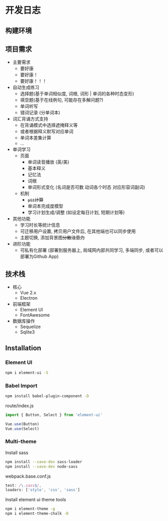 # 开发日志

## 构建环境

## 项目需求

- 主要需求
  - 要好康
  - 要好康！
  - 要好康！！！
- 自动生成练习
  - 选择题(基于单词相似度, 词根, 词形 | 单词的各种时态变形)
  - 填空题(基于在线例句, 可能存在多解问题?)
  - 单词听写
  - 错词记录 (分单词本)
- 词汇背诵方式支持
  - 在背诵模式中选择遮掩释义等
  - 或者根据释义默写对应单词
  - 单词本差集计算
  - ...
- 单词学习
  - 页面
    - 单词读音播放 (英/美)
    - 基本释义
    - 记忆法
    - 词根
    - 单词形式变化 (名词是否可数 动词各个时态 对应形容词副词)
  - 机制
    - ~~`ptt`计算~~
    - 单词本完成度模型
    - 学习计划生成/调整 (如设定每日计划, 短期计划等)
- 其他功能
  - 学习时长等统计信息
  - 可迁移用户设置, 拷贝用户文件后, 在其他端也可以同步使用
  - 主题切换, 添加背景图~~分散注意力~~
- 进阶功能
  - 可私有化部署 (部署到服务器上, 局域网内部共同学习, 多端同步, 或者可以部署为Github App)

## 技术栈

- 核心
  - Vue 2.x
  - Electron
- 前端框架
  - Element UI
  - FontAwesome
- 数据库操作
  - Sequelize
  - Sqlite3

## Installation

### Element UI

```bash
npm i element-ui -S
```

### Babel Import

```bash
npm install babel-plugin-component -D
```

route/index.js

```javascript
import { Button, Select } from 'element-ui'

Vue.use(Button)
Vue.use(Select)
```

### Multi-theme

Install sass

```bash
npm install --save-dev sass-loader
npm install --save-dev node-sass
```

webpack.base.conf.js


```js
test: /\.sass$/,
loaders: ['style', 'css', 'sass']
```

Install element ui theme tools

```bash
npm i element-theme -g
npm i element-theme-chalk -D
```